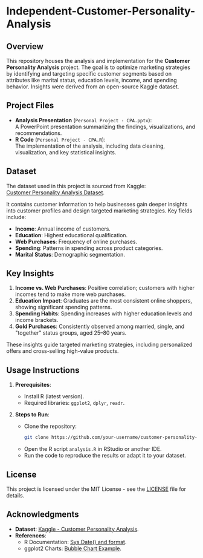 # Independent-Customer-Personality-Analysis
## Overview  
This repository houses the analysis and implementation for the **Customer Personality Analysis** project. The goal is to optimize marketing strategies by identifying and targeting specific customer segments based on attributes like marital status, education levels, income, and spending behavior. Insights were derived from an open-source Kaggle dataset.

## Project Files  
- **Analysis Presentation** (`Personal Project - CPA.pptx`):  
  A PowerPoint presentation summarizing the findings, visualizations, and recommendations.  
- **R Code** (`Personal Project - CPA.R`):  
  The implementation of the analysis, including data cleaning, visualization, and key statistical insights.

## Dataset  
The dataset used in this project is sourced from Kaggle:  
[Customer Personality Analysis Dataset](https://www.kaggle.com/datasets/imakash3011/customer-personality-analysis).  

It contains customer information to help businesses gain deeper insights into customer profiles and design targeted marketing strategies. Key fields include:  
- **Income**: Annual income of customers.  
- **Education**: Highest educational qualification.  
- **Web Purchases**: Frequency of online purchases.  
- **Spending**: Patterns in spending across product categories.  
- **Marital Status**: Demographic segmentation.

## Key Insights  
1. **Income vs. Web Purchases**: Positive correlation; customers with higher incomes tend to make more web purchases.  
2. **Education Impact**: Graduates are the most consistent online shoppers, showing significant spending patterns.  
3. **Spending Habits**: Spending increases with higher education levels and income brackets.  
4. **Gold Purchases**: Consistently observed among married, single, and "together" status groups, aged 25–80 years.  

These insights guide targeted marketing strategies, including personalized offers and cross-selling high-value products.

## Usage Instructions  
1. **Prerequisites**:  
   - Install R (latest version).  
   - Required libraries: `ggplot2`, `dplyr`, `readr`.  

2. **Steps to Run**:  
   - Clone the repository:  
     ```bash
     git clone https://github.com/your-username/customer-personality-analysis.git
     ```
   - Open the R script `analysis.R` in RStudio or another IDE.  
   - Run the code to reproduce the results or adapt it to your dataset.  

## License  
This project is licensed under the MIT License - see the [LICENSE](LICENSE) file for details.

## Acknowledgments  
- **Dataset**: [Kaggle - Customer Personality Analysis](https://www.kaggle.com/datasets/imakash3011/customer-personality-analysis).  
- **References**:  
  - R Documentation: [Sys.Date() and format](https://stat.ethz.ch/R-manual/R-devel/library/base/html/Sys.time.html).  
  - ggplot2 Charts: [Bubble Chart Example](https://r-charts.com/correlation/bubble-chart-ggplot2/).  
